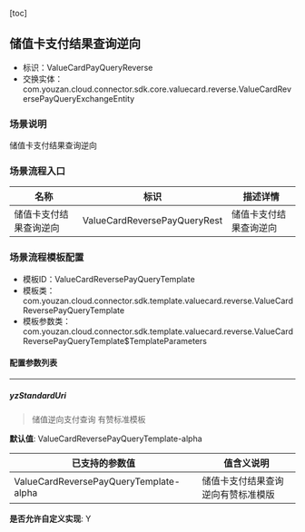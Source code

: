 [toc]

## 储值卡支付结果查询逆向
- 标识：ValueCardPayQueryReverse
- 交换实体：com.youzan.cloud.connector.sdk.core.valuecard.reverse.ValueCardReversePayQueryExchangeEntity
### 场景说明
储值卡支付结果查询逆向
### 场景流程入口

名称 | 标识 | 描述详情
---|---|---
储值卡支付结果查询逆向 | ValueCardReversePayQueryRest | 储值卡支付结果查询逆向

### 场景流程模板配置
- 模板ID：ValueCardReversePayQueryTemplate
- 模板类：com.youzan.cloud.connector.sdk.template.valuecard.reverse.ValueCardReversePayQueryTemplate
- 模板参数类：com.youzan.cloud.connector.sdk.template.valuecard.reverse.ValueCardReversePayQueryTemplate$TemplateParameters

#### 配置参数列表

---
##### yzStandardUri
> 储值逆向支付查询 有赞标准模板

**默认值**: ValueCardReversePayQueryTemplate-alpha

已支持的参数值 | 值含义说明
---|---
ValueCardReversePayQueryTemplate-alpha | 储值卡支付结果查询逆向有赞标准模版

**是否允许自定义实现**: Y


